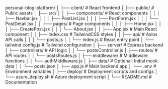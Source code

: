 personal-blog-platform/
│
├── client/                # React frontend
│   ├── public/            # Public assets
│   ├── src/
│   │   ├── components/    # React components
│   │   │   ├── Navbar.jsx
│   │   │   ├── PostList.jsx
│   │   │   ├── PostForm.jsx
│   │   │   └── PostDetail.jsx
│   │   ├── pages/         # Page components
│   │   │   ├── Home.jsx
│   │   │   ├── CreatePost.jsx
│   │   │   └── About.jsx
│   │   ├── App.jsx        # Main React component
│   │   ├── index.css      # TailwindCSS styles
│   │   ├── api/           # Axios API calls
│   │   │   └── posts.js
│   │   └── index.js       # React entry point
│   └── tailwind.config.js # Tailwind configuration
│
├── server/                # Express backend
│   ├── controllers/       # API logic
│   │   └── postsController.js
│   ├── routes/            # API routes
│   │   └── postsRoutes.js
│   ├── middleware/        # Middleware functions
│   │   └── authMiddleware.js
│   ├── data/              # Optional: Initial mock data
│   │   └── posts.json
│   ├── app.js             # Main backend app
│   └── .env               # Environment variables
│
├── deploy/                # Deployment scripts and configs
│   └── azure_deploy.sh    # Azure deployment script
│
└── README.md              # Documentation
